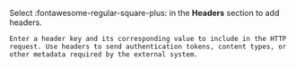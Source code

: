 Select :fontawesome-regular-square-plus: in the **Headers** section to add headers.

    Enter a header key and its corresponding value to include in the HTTP request. Use headers to send authentication tokens, content types, or other metadata required by the external system.